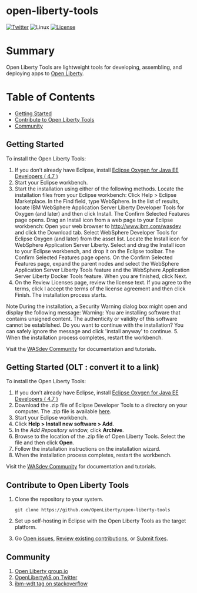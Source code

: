 # open-liberty-tools

[![Twitter](https://img.shields.io/twitter/url/http/shields.io.svg?style=social)](https://twitter.com/OpenLibertyAS)
![Linux](https://img.shields.io/badge/os-linux-green.svg?style=flat)
[![License](https://img.shields.io/badge/License-EPL%201.0-green.svg)](https://opensource.org/licenses/EPL-1.0)

# Summary
Open Liberty Tools are lightweight tools for developing, assembling, and deploying apps to [Open Liberty](https://github.com/OpenLiberty/open-liberty).

# Table of Contents
* [Getting Started](https://github.com/OpenLiberty/open-liberty-tools#getting-started)
* [Contribute to Open Liberty Tools](https://github.com/OpenLiberty/open-liberty-tools#contribute-to-open-liberty-tools)
* [Community](https://github.com/OpenLiberty/open-liberty-tools#community)

## Getting Started 

To install the Open Liberty Tools:
1. If you don’t already have Eclipse, install [Eclipse Oxygen for Java EE Developers ( 4.7 )](https://www.eclipse.org/downloads/packages/eclipse-ide-java-ee-developers/oxygenr)
2. Start your Eclipse workbench.
3. Start the installation using either of the following methods.
    Locate the installation files from your Eclipse workbench:
        Click Help > Eclipse Marketplace.
        In the Find field, type WebSphere.
        In the list of results, locate IBM WebSphere Application Server Liberty Developer Tools for Oxygen (and later) and then click Install. The Confirm Selected Features page opens.
    Drag an Install icon from a web page to your Eclipse workbench:
        Open your web browser to http://www.ibm.com/wasdev and click the Download tab.
        Select WebSphere Developer Tools for Eclipse Oxygen (and later) from the asset list.
        Locate the Install icon for WebSphere Application Server Liberty. 
        Select and drag the Install icon to your Eclipse workbench, and drop it on the Eclipse toolbar. The Confirm Selected Features page opens.
    On the Confirm Selected Features page, expand the parent nodes and select the WebSphere Application Server  Liberty Tools feature and the WebSphere Application Server  Liberty Docker Tools feature. When you are finished, click Next.
4. On the Review Licenses page, review the license text. If you agree to the terms, click I accept the terms of the license agreement and then click Finish. The installation process starts.
    
  Note
    During the installation, a Security Warning dialog box might open and display the following message:
    Warning: You are installing software that contains unsigned content. The authenticity or validity of this software cannot   be established. Do you want to continue with the installation?
You can safely ignore the message and click 'install anyway' to continue.
5. When the installation process completes, restart the workbench.

Visit the [WASdev Community](https://developer.ibm.com/wasdev/) for documentation and tutorials.

## Getting Started (OLT : convert it to a link)

To install the Open Liberty Tools:
1. If you don’t already have Eclipse, install [Eclipse Oxygen for Java EE Developers ( 4.7 )](https://www.eclipse.org/downloads/packages/eclipse-ide-java-ee-developers/oxygenr)
2. Download the .zip file of Eclipse Developer Tools to a directory on your computer. The .zip file is available [here](http://openliberty.io/downloads/).
3. Start your Eclipse workbench.
4. Click **Help > Install new software > Add**.
5. In the *Add Repository* window, click **Archive**.
6. Browse to the location of the .zip file of Open Liberty Tools. Select the file and then click **Open**.
7. Follow the installation instructions on the installation wizard.
8. When the installation process completes, restart the workbench.

Visit the [WASdev Community](https://developer.ibm.com/wasdev/) for documentation and tutorials.

## Contribute to Open Liberty Tools
1. Clone the repository to your system.

    ```git clone https://github.com/OpenLiberty/open-liberty-tools```

2. Set up self-hosting in Eclipse with the Open Liberty Tools as the target platform.

3. Go [Open issues](https://github.com/OpenLiberty/open-liberty-tools/issues), [Review existing contributions](https://github.com/OpenLiberty/open-liberty-tools/pulls), or [Submit fixes](https://github.com/OpenLiberty/open-liberty-tools/blob/master/CONTRIBUTING.md).

## Community
1. [Open Liberty group.io](https://groups.io/g/openliberty)
2. [OpenLibertyAS on Twitter](https://twitter.com/OpenLibertyAS)
3. [ibm-wdt tag on stackoverflow](https://stackoverflow.com/questions/tagged/ibm-wdt)

